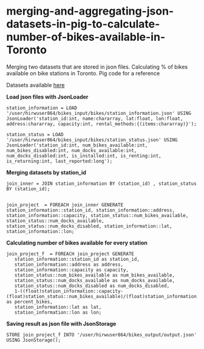 # merging-and-aggregating-json-datasets-in-pig-to-calculate-number-of-bikes-available-in-Toronto
Merging two datasets that are stored in json files. Calculating % of bikes available on bike stations in Toronto. Pig code for a reference

Datasets available [here](https://www.toronto.ca/city-government/data-research-maps/open-data/open-data-catalogue/#84045f23-7465-0892-8889-7b6f91049b29)


**Load  json files with JsonLoader**

```
station_information = LOAD '/user/hirwuser864/bikes_input/bikes/station_information.json' USING JsonLoader('station_id:int, name:chararray, lat:float, lon:float, address:chararray, capacity:int, rental_methods:{(items:chararray)}');

station_status = LOAD '/user/hirwuser864/bikes_input/bikes/station_status.json' USING JsonLoader('station_id:int, num_bikes_available:int, num_bikes_disabled:int, num_docks_available:int, num_docks_disabled:int, is_installed:int, is_renting:int, is_returning:int, last_reported:long');
```

**Merging datasets by station_id**

```
join_inner = JOIN station_information BY (station_id) , station_status BY (station_id);


join_project  = FOREACH join_inner GENERATE station_information::station_id, station_information::address, station_information::capacity, station_status::num_bikes_available, station_status::num_docks_available, station_status::num_docks_disabled, station_information::lat, station_information::lon;
```

**Calculating number of bikes available for every station**

```
join_project_f  = FOREACH join_project GENERATE 
   station_information::station_id as station_id,
   station_information::address as address,
   station_information::capacity as capacity,
   station_status::num_bikes_available as num_bikes_available,
   station_status::num_docks_available as num_docks_available,
   station_status::num_docks_disabled as num_docks_disabled,
   1-((float)station_information::capacity-(float)station_status::num_bikes_available)/(float)station_information::capacity  as percent_bikes,
   station_information::lat as lat,
   station_information::lon as lon;
```

**Saving result as json file with JsonStorage**

```
STORE join_project_f INTO '/user/hirwuser864/bikes_output/output.json' USING JsonStorage();
```
